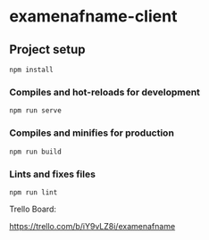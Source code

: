 # examenafname-client

## Project setup
```
npm install
```

### Compiles and hot-reloads for development
```
npm run serve
```

### Compiles and minifies for production
```
npm run build
```

### Lints and fixes files
```
npm run lint
```

Trello Board: 

https://trello.com/b/iY9vLZ8i/examenafname
